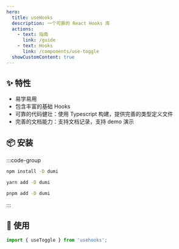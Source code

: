 ```yaml
---
hero:
  title: useHooks
  description: 一个可靠的 React Hooks 库
  actions:
    - text: 指南
      link: /guide
    - text: Hooks
      link: /components/use-toggle
  showCustomContent: true
---
```


## ✨ 特性

- 易学易用
- 包含丰富的基础 Hooks
- 可靠的代码健壮：使用 Typescript 构建，提供完善的类型定义文件
- 完善的文档能力：支持文档记录，支持 demo 演示

## 📦 安装

:::code-group

```bash [npm]
npm install -D dumi
```

```bash [yarn]
yarn add -D dumi
```

```bash [pnpm]
pnpm add -D dumi
```

:::

## 🔨 使用

```ts
import { useToggle } from 'usehooks';
```
